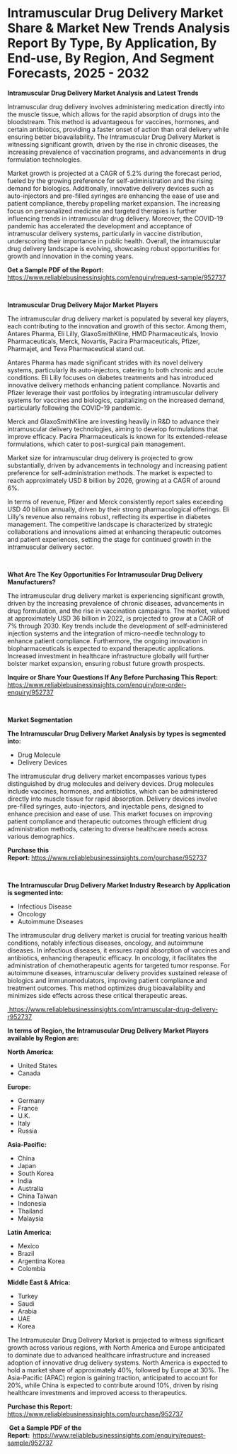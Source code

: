 <p><h1>Intramuscular Drug Delivery Market Share & Market New Trends Analysis Report By Type, By Application, By End-use, By Region, And Segment Forecasts, 2025 - 2032</h1></p><p><strong>Intramuscular Drug Delivery Market Analysis and Latest Trends</strong></p>
<p><p>Intramuscular drug delivery involves administering medication directly into the muscle tissue, which allows for the rapid absorption of drugs into the bloodstream. This method is advantageous for vaccines, hormones, and certain antibiotics, providing a faster onset of action than oral delivery while ensuring better bioavailability. The Intramuscular Drug Delivery Market is witnessing significant growth, driven by the rise in chronic diseases, the increasing prevalence of vaccination programs, and advancements in drug formulation technologies.</p><p>Market growth is projected at a CAGR of 5.2% during the forecast period, fueled by the growing preference for self-administration and the rising demand for biologics. Additionally, innovative delivery devices such as auto-injectors and pre-filled syringes are enhancing the ease of use and patient compliance, thereby propelling market expansion. The increasing focus on personalized medicine and targeted therapies is further influencing trends in intramuscular drug delivery. Moreover, the COVID-19 pandemic has accelerated the development and acceptance of intramuscular delivery systems, particularly in vaccine distribution, underscoring their importance in public health. Overall, the intramuscular drug delivery landscape is evolving, showcasing robust opportunities for growth and innovation in the coming years.</p></p>
<p><strong>Get a Sample PDF of the Report:&nbsp;</strong> <a href="https://www.reliablebusinessinsights.com/enquiry/request-sample/952737?utm_campaign=2310&utm_medium=2&utm_source=Github&utm_content=ia&utm_term=17042025&utm_id=intramuscular-drug-delivery">https://www.reliablebusinessinsights.com/enquiry/request-sample/952737</a></p>
<p>&nbsp;</p>
<p><strong>Intramuscular Drug Delivery Major Market Players</strong></p>
<p><p>The intramuscular drug delivery market is populated by several key players, each contributing to the innovation and growth of this sector. Among them, Antares Pharma, Eli Lilly, GlaxoSmithKline, HMD Pharmaceuticals, Inovio Pharmaceuticals, Merck, Novartis, Pacira Pharmaceuticals, Pfizer, Pharmajet, and Teva Pharmaceutical stand out.</p><p>Antares Pharma has made significant strides with its novel delivery systems, particularly its auto-injectors, catering to both chronic and acute conditions. Eli Lilly focuses on diabetes treatments and has introduced innovative delivery methods enhancing patient compliance. Novartis and Pfizer leverage their vast portfolios by integrating intramuscular delivery systems for vaccines and biologics, capitalizing on the increased demand, particularly following the COVID-19 pandemic.</p><p>Merck and GlaxoSmithKline are investing heavily in R&D to advance their intramuscular delivery technologies, aiming to develop formulations that improve efficacy. Pacira Pharmaceuticals is known for its extended-release formulations, which cater to post-surgical pain management.</p><p>Market size for intramuscular drug delivery is projected to grow substantially, driven by advancements in technology and increasing patient preference for self-administration methods. The market is expected to reach approximately USD 8 billion by 2026, growing at a CAGR of around 6%.</p><p>In terms of revenue, Pfizer and Merck consistently report sales exceeding USD 40 billion annually, driven by their strong pharmacological offerings. Eli Lilly's revenue also remains robust, reflecting its expertise in diabetes management. The competitive landscape is characterized by strategic collaborations and innovations aimed at enhancing therapeutic outcomes and patient experiences, setting the stage for continued growth in the intramuscular delivery sector.</p></p>
<p>&nbsp;</p>
<p><strong>What Are The Key Opportunities For Intramuscular Drug Delivery Manufacturers?</strong></p>
<p><p>The intramuscular drug delivery market is experiencing significant growth, driven by the increasing prevalence of chronic diseases, advancements in drug formulation, and the rise in vaccination campaigns. The market, valued at approximately USD 36 billion in 2022, is projected to grow at a CAGR of 7% through 2030. Key trends include the development of self-administered injection systems and the integration of micro-needle technology to enhance patient compliance. Furthermore, the ongoing innovation in biopharmaceuticals is expected to expand therapeutic applications. Increased investment in healthcare infrastructure globally will further bolster market expansion, ensuring robust future growth prospects.</p></p>
<p><strong>Inquire or Share Your Questions If Any Before Purchasing This Report:</strong> <a href="https://www.reliablebusinessinsights.com/enquiry/pre-order-enquiry/952737?utm_campaign=2310&utm_medium=2&utm_source=Github&utm_content=ia&utm_term=17042025&utm_id=intramuscular-drug-delivery">https://www.reliablebusinessinsights.com/enquiry/pre-order-enquiry/952737</a></p>
<p>&nbsp;</p>
<p><strong>Market Segmentation</strong></p>
<p><strong>The Intramuscular Drug Delivery Market Analysis by types is segmented into:</strong></p>
<p><ul><li>Drug Molecule</li><li>Delivery Devices</li></ul></p>
<p><p>The intramuscular drug delivery market encompasses various types distinguished by drug molecules and delivery devices. Drug molecules include vaccines, hormones, and antibiotics, which can be administered directly into muscle tissue for rapid absorption. Delivery devices involve pre-filled syringes, auto-injectors, and injectable pens, designed to enhance precision and ease of use. This market focuses on improving patient compliance and therapeutic outcomes through efficient drug administration methods, catering to diverse healthcare needs across various demographics.</p></p>
<p><strong>Purchase this Report:&nbsp;</strong><a href="https://www.reliablebusinessinsights.com/purchase/952737?utm_campaign=2310&utm_medium=2&utm_source=Github&utm_content=ia&utm_term=17042025&utm_id=intramuscular-drug-delivery">https://www.reliablebusinessinsights.com/purchase/952737</a></p>
<p>&nbsp;</p>
<p><strong>The Intramuscular Drug Delivery Market Industry Research by Application is segmented into:</strong></p>
<p><ul><li>Infectious Disease</li><li>Oncology</li><li>Autoimmune Diseases</li></ul></p>
<p><p>The intramuscular drug delivery market is crucial for treating various health conditions, notably infectious diseases, oncology, and autoimmune diseases. In infectious diseases, it ensures rapid absorption of vaccines and antibiotics, enhancing therapeutic efficacy. In oncology, it facilitates the administration of chemotherapeutic agents for targeted tumor response. For autoimmune diseases, intramuscular delivery provides sustained release of biologics and immunomodulators, improving patient compliance and treatment outcomes. This method optimizes drug bioavailability and minimizes side effects across these critical therapeutic areas.</p></p>
<p><a href="https://www.reliablebusinessinsights.com/intramuscular-drug-delivery-r952737?utm_campaign=2310&utm_medium=2&utm_source=Github&utm_content=ia&utm_term=17042025&utm_id=intramuscular-drug-delivery">&nbsp;https://www.reliablebusinessinsights.com/intramuscular-drug-delivery-r952737</a></p>
<p><strong>In terms of Region, the Intramuscular Drug Delivery Market Players available by Region are:</strong></p>
<p>
    <p> <strong> North America: </strong>
        <ul>
            <li>United States</li>
            <li>Canada</li>
        </ul>
        </p> 
    <p> <strong> Europe: </strong>
        <ul>
            <li>Germany</li>
            <li>France</li>
            <li>U.K.</li>
            <li>Italy</li>
            <li>Russia</li>
        </ul>
        </p> 
    <p> <strong> Asia-Pacific: </strong>
        <ul>
            <li>China</li>
            <li>Japan</li>
            <li>South Korea</li>
            <li>India</li>
            <li>Australia</li>
            <li>China Taiwan</li>
            <li>Indonesia</li>
            <li>Thailand</li>
            <li>Malaysia</li>
        </ul>
        </p> 
    <p> <strong> Latin America: </strong>
        <ul>
            <li>Mexico</li>
            <li>Brazil</li>
            <li>Argentina Korea</li>
            <li>Colombia</li>
        </ul>
        </p> 
    <p> <strong> Middle East & Africa: </strong>
        <ul>
            <li>Turkey</li>
            <li>Saudi</li>
            <li>Arabia</li>
            <li>UAE</li>
            <li>Korea</li>
        </ul>
    </p>
    </p>
<p><p>The Intramuscular Drug Delivery Market is projected to witness significant growth across various regions, with North America and Europe anticipated to dominate due to advanced healthcare infrastructure and increased adoption of innovative drug delivery systems. North America is expected to hold a market share of approximately 40%, followed by Europe at 30%. The Asia-Pacific (APAC) region is gaining traction, anticipated to account for 20%, while China is expected to contribute around 10%, driven by rising healthcare investments and improved access to therapeutics.</p></p>
<p><strong>Purchase this Report: </strong><a href="https://www.reliablebusinessinsights.com/purchase/952737?utm_campaign=2310&utm_medium=2&utm_source=Github&utm_content=ia&utm_term=17042025&utm_id=intramuscular-drug-delivery">https://www.reliablebusinessinsights.com/purchase/952737</a></p>
<p>&nbsp;<strong>Get a Sample PDF of the Report:&nbsp;&nbsp;</strong><a href="https://www.reliablebusinessinsights.com/enquiry/request-sample/952737?utm_campaign=2310&utm_medium=2&utm_source=Github&utm_content=ia&utm_term=17042025&utm_id=intramuscular-drug-delivery">https://www.reliablebusinessinsights.com/enquiry/request-sample/952737</a></p>
<p><strong></strong></p>
<p><p></p><p></p><p></p></p>